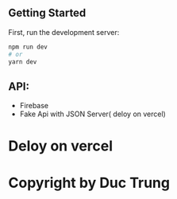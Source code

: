 ## Getting Started

First, run the development server:

```bash
npm run dev
# or
yarn dev
```
## API: 
* Firebase 
* Fake Api with JSON Server( deloy on vercel)

# Deloy on vercel
# Copyright by Duc Trung
